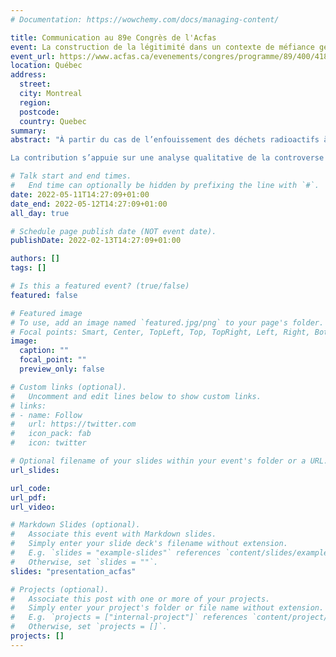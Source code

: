 ```yaml
---
# Documentation: https://wowchemy.com/docs/managing-content/

title: Communication au 89e Congrès de l'Acfas
event: La construction de la légitimité dans un contexte de méfiance généralisée
event_url: https://www.acfas.ca/evenements/congres/programme/89/400/418/c
location: Québec
address:
  street:
  city: Montreal
  region:
  postcode:
  country: Quebec
summary:
abstract: "À partir du cas de l’enfouissement des déchets radioactifs à Bure (France), la communication propose d’inclure la conflictualité et l’expérience sensible des acteurs dans l’épistémologie des controverses environnementales. Les arènes d’expression sont souvent saisies à partir des normes qui contraignent l’expression. La compréhension de ce cadre normatif identifie les stratégies de contournement, dans le but d’inclure les publics qui ne maîtriseraient pas les règles qui fondent la légitimité des points de vue dans ces dispositifs. Pourtant, les controverses environnementales ne désignent pas seulement des désaccords sur des sujets techno-scientifiques : elles renvoient à des affects qui nécessitent d’interroger les régimes de rationalité.

La contribution s’appuie sur une analyse qualitative de la controverse sur l’enfouissement des déchets radioactifs à Bure (France). L’analyse d’un corpus de sites web d’opposants et des promoteurs montre que la critique se construit à travers des pratiques qui croisent l’expertise et l’expérience sensible, dont certaines sont reprises par la communication institutionnelle. La légitimité s’établit à l’intersection de régimes de rationalité fondés sur l’expertise et l’expérience sensible. Elle s’exprime à travers une double disqualification : celle des opposants accusés de ne pas se conformer à l’expertise et celle des promoteurs qui se voient reprochés de tenir un discours sensible stratégique pour favoriser l’acceptabilité du projet."

# Talk start and end times.
#   End time can optionally be hidden by prefixing the line with `#`.
date: 2022-05-11T14:27:09+01:00
date_end: 2022-05-12T14:27:09+01:00
all_day: true

# Schedule page publish date (NOT event date).
publishDate: 2022-02-13T14:27:09+01:00

authors: []
tags: []

# Is this a featured event? (true/false)
featured: false

# Featured image
# To use, add an image named `featured.jpg/png` to your page's folder.
# Focal points: Smart, Center, TopLeft, Top, TopRight, Left, Right, BottomLeft, Bottom, BottomRight.
image:
  caption: ""
  focal_point: ""
  preview_only: false

# Custom links (optional).
#   Uncomment and edit lines below to show custom links.
# links:
# - name: Follow
#   url: https://twitter.com
#   icon_pack: fab
#   icon: twitter

# Optional filename of your slides within your event's folder or a URL.
url_slides:

url_code:
url_pdf:
url_video:

# Markdown Slides (optional).
#   Associate this event with Markdown slides.
#   Simply enter your slide deck's filename without extension.
#   E.g. `slides = "example-slides"` references `content/slides/example-slides.md`.
#   Otherwise, set `slides = ""`.
slides: "presentation_acfas"

# Projects (optional).
#   Associate this post with one or more of your projects.
#   Simply enter your project's folder or file name without extension.
#   E.g. `projects = ["internal-project"]` references `content/project/deep-learning/index.md`.
#   Otherwise, set `projects = []`.
projects: []
---
```

